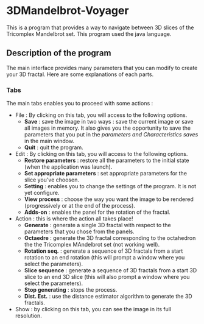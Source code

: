 # 3DMandelbrot-Voyager
This is a program that provides a way to navigate between 3D slices of the Tricomplex Mandelbrot set. This program used the java language.

## Description of the program

The main interface provides many parameters that you can modify to create your 3D fractal. Here are some explanations of each parts.

### Tabs
The main tabs enables you to proceed with some actions : 

 - File : By clicking on this tab, you will access to the following options.	
 	- **Save** : save the image in two ways : save the current image or save all images in memory. It also gives you the opportunity to save the parameters that you put in the *parameters and Characteristics saves* in the main window.
 	- **Quit** : quit the program.
- Edit : By clicking on this tab, you will access to the following options.
	- **Restore parameters** : restore all the parameters to the initial state (when the application was launch).
	- **Set appropriate parameters** : set appropriate parameters for the slice you've choosen.
	- **Setting** : enables you to change the settings of the program. It is not yet configure.
	- **View process** : choose the way you want the image to be rendered (progressively or at the end of the process).
	- **Adds-on** : enables the panel for the rotation of the fractal.
- Action : this is where the action all takes place!
	- **Generate** : generate a single 3D fractal with respect to the parameters that you chose from the panels.
	- **Octaedre** : generate the 3D fractal corresponding to the octahedron the the Tricomplex MAndelbrot set (not working well).
	- **Rotation seq.** : generate a sequence of 3D fractals from a start rotation to an end rotation (this will prompt a window where you select the parameters).
	- **Slice sequence** : generate a sequence of 3D fractals from a start 3D slice to an end 3D slice (this will also prompt a window where you select the parameters).
	- **Stop generating** : stops the process.
	- **Dist. Est.** : use the distance estimator algorithm to generate the 3D fractals.
- Show : by clicking on this tab, you can see the image in its full resolution.
